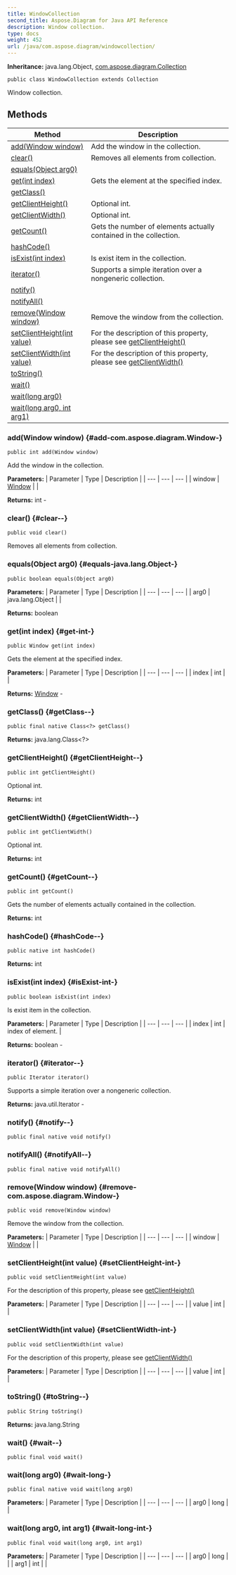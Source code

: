 ```yaml
---
title: WindowCollection
second_title: Aspose.Diagram for Java API Reference
description: Window collection.
type: docs
weight: 452
url: /java/com.aspose.diagram/windowcollection/
---
```


**Inheritance:**
java.lang.Object, [com.aspose.diagram.Collection](../../com.aspose.diagram/collection)
```
public class WindowCollection extends Collection
```

Window collection.
## Methods

| Method | Description |
| --- | --- |
| [add(Window window)](#add-com.aspose.diagram.Window-) | Add the window in the collection. |
| [clear()](#clear--) | Removes all elements from collection. |
| [equals(Object arg0)](#equals-java.lang.Object-) |  |
| [get(int index)](#get-int-) | Gets the element at the specified index. |
| [getClass()](#getClass--) |  |
| [getClientHeight()](#getClientHeight--) | Optional int. |
| [getClientWidth()](#getClientWidth--) | Optional int. |
| [getCount()](#getCount--) | Gets the number of elements actually contained in the collection. |
| [hashCode()](#hashCode--) |  |
| [isExist(int index)](#isExist-int-) | Is exist item in the collection. |
| [iterator()](#iterator--) | Supports a simple iteration over a nongeneric collection. |
| [notify()](#notify--) |  |
| [notifyAll()](#notifyAll--) |  |
| [remove(Window window)](#remove-com.aspose.diagram.Window-) | Remove the window from the collection. |
| [setClientHeight(int value)](#setClientHeight-int-) | For the description of this property, please see [getClientHeight()](../../com.aspose.diagram/windowcollection\#getClientHeight--) |
| [setClientWidth(int value)](#setClientWidth-int-) | For the description of this property, please see [getClientWidth()](../../com.aspose.diagram/windowcollection\#getClientWidth--) |
| [toString()](#toString--) |  |
| [wait()](#wait--) |  |
| [wait(long arg0)](#wait-long-) |  |
| [wait(long arg0, int arg1)](#wait-long-int-) |  |
### add(Window window) {#add-com.aspose.diagram.Window-}
```
public int add(Window window)
```


Add the window in the collection.

**Parameters:**
| Parameter | Type | Description |
| --- | --- | --- |
| window | [Window](../../com.aspose.diagram/window) |  |

**Returns:**
int - 
### clear() {#clear--}
```
public void clear()
```


Removes all elements from collection.

### equals(Object arg0) {#equals-java.lang.Object-}
```
public boolean equals(Object arg0)
```




**Parameters:**
| Parameter | Type | Description |
| --- | --- | --- |
| arg0 | java.lang.Object |  |

**Returns:**
boolean
### get(int index) {#get-int-}
```
public Window get(int index)
```


Gets the element at the specified index.

**Parameters:**
| Parameter | Type | Description |
| --- | --- | --- |
| index | int |  |

**Returns:**
[Window](../../com.aspose.diagram/window) - 
### getClass() {#getClass--}
```
public final native Class<?> getClass()
```




**Returns:**
java.lang.Class<?>
### getClientHeight() {#getClientHeight--}
```
public int getClientHeight()
```


Optional int.

**Returns:**
int
### getClientWidth() {#getClientWidth--}
```
public int getClientWidth()
```


Optional int.

**Returns:**
int
### getCount() {#getCount--}
```
public int getCount()
```


Gets the number of elements actually contained in the collection.

**Returns:**
int
### hashCode() {#hashCode--}
```
public native int hashCode()
```




**Returns:**
int
### isExist(int index) {#isExist-int-}
```
public boolean isExist(int index)
```


Is exist item in the collection.

**Parameters:**
| Parameter | Type | Description |
| --- | --- | --- |
| index | int | index of element. |

**Returns:**
boolean - 
### iterator() {#iterator--}
```
public Iterator iterator()
```


Supports a simple iteration over a nongeneric collection.

**Returns:**
java.util.Iterator - 
### notify() {#notify--}
```
public final native void notify()
```




### notifyAll() {#notifyAll--}
```
public final native void notifyAll()
```




### remove(Window window) {#remove-com.aspose.diagram.Window-}
```
public void remove(Window window)
```


Remove the window from the collection.

**Parameters:**
| Parameter | Type | Description |
| --- | --- | --- |
| window | [Window](../../com.aspose.diagram/window) |  |

### setClientHeight(int value) {#setClientHeight-int-}
```
public void setClientHeight(int value)
```


For the description of this property, please see [getClientHeight()](../../com.aspose.diagram/windowcollection\#getClientHeight--)

**Parameters:**
| Parameter | Type | Description |
| --- | --- | --- |
| value | int |  |

### setClientWidth(int value) {#setClientWidth-int-}
```
public void setClientWidth(int value)
```


For the description of this property, please see [getClientWidth()](../../com.aspose.diagram/windowcollection\#getClientWidth--)

**Parameters:**
| Parameter | Type | Description |
| --- | --- | --- |
| value | int |  |

### toString() {#toString--}
```
public String toString()
```




**Returns:**
java.lang.String
### wait() {#wait--}
```
public final void wait()
```




### wait(long arg0) {#wait-long-}
```
public final native void wait(long arg0)
```




**Parameters:**
| Parameter | Type | Description |
| --- | --- | --- |
| arg0 | long |  |

### wait(long arg0, int arg1) {#wait-long-int-}
```
public final void wait(long arg0, int arg1)
```




**Parameters:**
| Parameter | Type | Description |
| --- | --- | --- |
| arg0 | long |  |
| arg1 | int |  |

